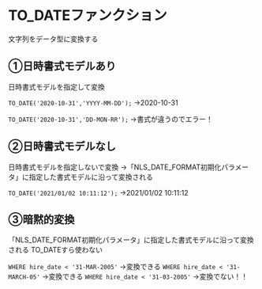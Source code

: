 # TO_DATEファンクション
文字列をデータ型に変換する
## ①日時書式モデルあり
日時書式モデルを指定して変換

`TO_DATE('2020-10-31','YYYY-MM-DD');`
→2020-10-31

`TO_DATE('2020-10-31','DD-MON-RR');`
→書式が違うのでエラー！

## ②日時書式モデルなし
日時書式モデルを指定しないで変換
→「NLS_DATE_FORMAT初期化パラメータ」に指定した書式モデルに沿って変換される

`TO_DATE('2021/01/02 10:11:12');`
→2021/01/02 10:11:12

## ③暗黙的変換
「NLS_DATE_FORMAT初期化パラメータ」に指定した書式モデルに沿って変換される
TO_DATEすら使わない

`WHERE hire_date < '31-MAR-2005'`
→変換できる
`WHERE hire_date < '31-MARCH-05'`
→変換できる
`WHERE hire_date < '31-03-2005'`
→変換でない！！